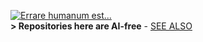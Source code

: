 [![Errare humanum est...](https://github.com/Kyriosity/read-write/blob/main/README+/_rsc/_img/AIfree.jpg)](https://github.com/Kyriosity/read-write/blob/main/README+/pencraft/README+/opuses/AI-2020s.md)\
<b>\> Repositories here are AI-free</b> - [SEE ALSO](https://github.com/Kyriosity/read-write/blob/main/README+/pencraft/README+/opuses/AI-2020s.md)
